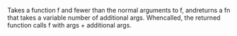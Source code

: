 Takes a function f and fewer than the normal arguments to f, andreturns a fn that takes a variable number of additional args. Whencalled, the returned function calls f with args + additional args.